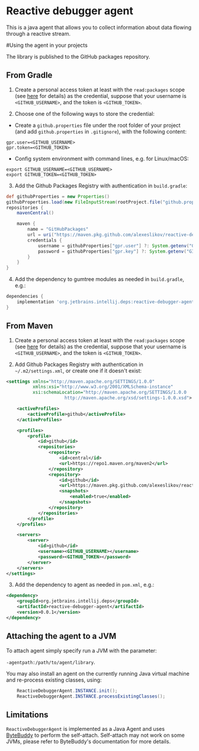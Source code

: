 # Reactive debugger agent

This is a java agent that allows you to collect 
information about data flowing through a reactive stream.

#Using the agent in your projects

The library is published to the GitHub packages repository.

## From Gradle

1. Create a personal access token at least with the
   `read:packages` scope
   (see [here](https://docs.github.com/en/packages/learn-github-packages/about-github-packages#authenticating-to-github-packages) 
   for details) as the credential, suppose that your username 
   is `<GITHUB_USERNAME>`, and the token is `<GITHUB_TOKEN>`.

2. Choose one of the following ways to store the credential:

- Create a `github.properties` file under the root folder of your project (and add `github.properties` in `.gitignore`), 
  with the following content:
```
gpr.user=<GITHUB_USERNAME>
gpr.token=<GITHUB_TOKEN>
```
- Config system environment with command lines, e.g. for Linux/macOS:

```
export GITHUB_USERNAME=<GITHUB_USERNAME>
export GITHUB_TOKEN=<GITHUB_TOKEN>
```

3. Add the Github Packages Registry with authentication in `build.gradle`:

```groovy
def githubProperties = new Properties()
githubProperties.load(new FileInputStream(rootProject.file("github.properties")))
repositories {
    mavenCentral()

    maven {
        name = "GitHubPackages"
        url = uri("https://maven.pkg.github.com/alexeslikov/reactive-debugger-agent")
        credentials {
            username = githubProperties["gpr.user"] ?: System.getenv("GITHUB_USERNAME")
            password = githubProperties["gpr.key"] ?: System.getenv("GITHUB_TOKEN")
        }
    }
}
```
4. Add the dependency to gumtree modules as needed in `build.gradle`, e.g.:

```groovy
dependencies {
    implementation 'org.jetbrains.intellij.deps:reactive-debugger-agent:0.0.1'
}
```

## From Maven

1. Create a personal access token at least with the `read:packages` 
   scope (see [here](https://docs.github.com/en/packages/learn-github-packages/about-github-packages#authenticating-to-github-packages) for details) 
   as the credential, suppose that your username
   is `<GITHUB_USERNAME>`, and the token is `<GITHUB_TOKEN>`.

2. Add Github Packages Registry with authentication
   in `~/.m2/settings.xml`, or create one if it doesn't exist:

```xml
<settings xmlns="http://maven.apache.org/SETTINGS/1.0.0"
          xmlns:xsi="http://www.w3.org/2001/XMLSchema-instance"
          xsi:schemaLocation="http://maven.apache.org/SETTINGS/1.0.0
                      http://maven.apache.org/xsd/settings-1.0.0.xsd">

    <activeProfiles>
        <activeProfile>github</activeProfile>
    </activeProfiles>

    <profiles>
        <profile>
            <id>github</id>
            <repositories>
                <repository>
                    <id>central</id>
                    <url>https://repo1.maven.org/maven2</url>
                </repository>
                <repository>
                    <id>github</id>
                    <url>https://maven.pkg.github.com/alexeslikov/reactive-debugger-agent</url>
                    <snapshots>
                        <enabled>true</enabled>
                    </snapshots>
                </repository>
            </repositories>
        </profile>
    </profiles>

    <servers>
        <server>
            <id>github</id>
            <username><GITHUB_USERNAME></username>
            <password><GITHUB_TOKEN></password>
        </server>
    </servers>
</settings>
```

3. Add the dependency to agent as needed in `pom.xml`, e.g.:

```xml
<dependency>
    <groupId>org.jetbrains.intellij.deps</groupId>
    <artifactId>reactive-debugger-agent</artifactId>
    <version>0.0.1</version>
</dependency>
```


## Attaching the agent to a JVM

To attach agent simply specify run a JVM with the parameter:

`-agentpath:/path/to/agent/library`.


You may also install an agent on the currently 
running Java virtual machine and re-process existing classes, using:

```java
    ReactiveDebuggerAgent.INSTANCE.init();
    ReactiveDebuggerAgent.INSTANCE.processExistingClasses();
```

## Limitations

`ReactiveDebuggerAgent` is implemented as a Java Agent and
uses
[ByteBuddy](https://bytebuddy.net/#/)
to perform the self-attach. Self-attach may not work on some
JVMs, please refer to ByteBuddy's documentation for more
details.

